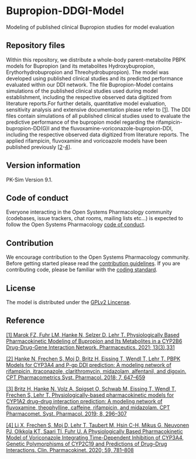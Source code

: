# Bupropion-DDGI-Model
Modeling of published clinical Bupropion studies for model evaluation

## Repository files
Within this repository, we distribute a whole-body parent-metabolite PBPK models for Bupropion (and its metabolites Hydroxybupropion, Erythorhydrobupropion and Threohydrobupropion). The model was developed using published clinical studies and its predicted performance evaluated within our DDI network. The file Bupropion-Model contains simulations of the published clinical studies used during model establishment, including the respective observed data digitized from literature reports.For further details, quantitative model evaluation, sensitivity analysis and extensive documentation please refer to [[1](https://www.mdpi.com/1999-4923/13/3/331)]. The DDI files contain simulations of all published clinical studies used to evaluate the predictive performance of the bupropion model regarding the rifampicin-bupropion-DD(G)I and the fluvoxamine-voriconazole-bupropion-DDI, including the respective observed data digitized from literature reports. The applied rifampicin, fluvoxamine and voricoazole models have been published previously [[2](https://ascpt.onlinelibrary.wiley.com/doi/abs/10.1002/psp4.12343)-[4](https://link.springer.com/article/10.1007%2Fs40262-019-00856-z)].

## Version information

PK-Sim Version 9.1.


## Code of conduct

Everyone interacting in the Open Systems Pharmacology community (codebases, issue trackers, chat rooms, mailing lists etc...) is expected to follow the Open Systems Pharmacology [code of conduct](https://github.com/Open-Systems-Pharmacology/Suite/blob/master/CODE_OF_CONDUCT.md#contributor-covenant-code-of-conduct).

## Contribution

We encourage contribution to the Open Systems Pharmacology community. Before getting started please read the [contribution guidelines](https://github.com/Open-Systems-Pharmacology/Suite/blob/master/CONTRIBUTING.md#ways-to-contribute). If you are contributing code, please be familiar with the [coding standard](https://github.com/Open-Systems-Pharmacology/Suite/blob/master/CODING_STANDARDS.md#visual-studio-settings).

## License 
The model is distributed under the [GPLv2 Lincense](https://github.com/Open-Systems-Pharmacology/Suite/blob/develop/LICENSE).

## Reference
[[1] Marok FZ, Fuhr LM, Hanke N, Selzer D, Lehr T. Physiologically Based Pharmacokinetic Modeling of Bupropion and Its Metabolites in a CYP2B6 Drug-Drug-Gene Interaction Network. Pharmaceutics. 2021; 13(3),331](https://www.mdpi.com/1999-4923/13/3/331/htm)

[[2] Hanke N, Frechen S, Moj D, Britz H, Eissing T, Wendl T, Lehr T. PBPK Models for CYP3A4 and P-gp DDI prediction: A modeling network of rifampicin, itraconazole, clarithromycin, midazolam, alfentanil, and digoxin. CPT Pharmacometrics Syst. Pharmacol. 2018; 7, 647–659](https://ascpt.onlinelibrary.wiley.com/doi/abs/10.1002/psp4.12343)

[[3] Britz H, Hanke N. Volz A, Spigset O, Schwab M, Eissing T, Wendl T, Frechen S, Lehr T. Physiologically-based pharmacokinetic models for CYP1A2 drug–drug interaction prediction: A modeling network of fluvoxamine, theophylline, caffeine, rifampicin, and midazolam. CPT Pharmacomet. Syst. Pharmacol. 2019; 8, 296–307](https://ascpt.onlinelibrary.wiley.com/doi/full/10.1002/psp4.12397)

[[4] Li X, Frechen S, Moj D, Lehr T, Taubert M, Hsin C-H, Mikus G, Neuvonen PJ, Olkkola KT, Saari TI, Fuhr U. A Physiologically Based Pharmacokinetic Model of Voriconazole Integrating Time-Dependent Inhibition of CYP3A4, Genetic Polymorphisms of CYP2C19 and Predictions of Drug–Drug Interactions. Clin. Pharmacokinet. 2020; 59, 781–808](https://link.springer.com/article/10.1007%2Fs40262-019-00856-z)
